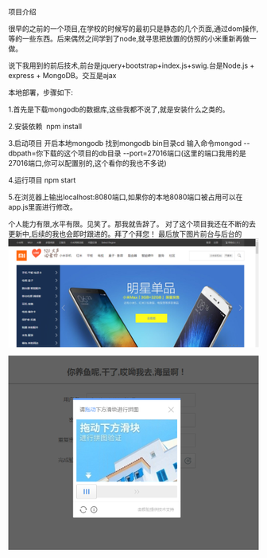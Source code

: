 项目介绍

很早的之前的一个项目,在学校的时候写的最初只是静态的几个页面,通过dom操作,等的一些东西。后来偶然之间学到了node,就寻思把放置的仿照的小米重新再做一做。


说下我用到的前后技术,前台是jquery+bootstrap+index.js+swig.台是Node.js + express + MongoDB。交互是ajax

本地部署，步骤如下:

1.首先是下载mongodb的数据库,这些我都不说了,就是安装什么之类的。

2.安装依赖  npm install

3.启动项目 开启本地mongodb 找到mongodb bin目录cd 输入命令mongod --dbpath=你下载的这个项目的db目录 --port=27016端口(这里的端口我用的是27016端口,你可以配置别的,这个看你的我也不多说)

4.运行项目  npm start

5.在浏览器上输出localhost:8080端口,如果你的本地8080端口被占用可以在app.js里面进行修改。


个人能力有限,水平有限。见笑了。那我就告辞了。
对了这个项目我还在不断的去更新中,后续的我也会即时跟进的。拜了个拜您！
最后放下图片前台与后台的
![](https://github.com/wangdabaoqq/node-millet/blob/master/screenshots/Q.png)

![](https://github.com/wangdabaoqq/node-millet/blob/master/screenshots/a.png)
